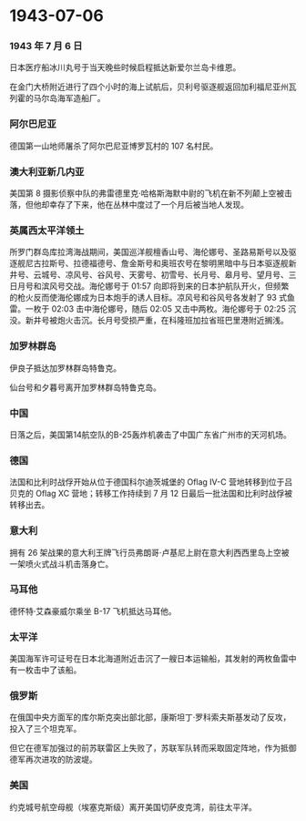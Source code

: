 # 1943-07-06

### 1943 年 7 月 6 日

日本医疗船冰川丸号于当天晚些时候启程抵达新爱尔兰岛卡维恩。

在金门大桥附近进行了四个小时的海上试航后，贝利号驱逐舰返回加利福尼亚州瓦列霍的马尔岛海军造船厂。

### 阿尔巴尼亚

德国第一山地师屠杀了阿尔巴尼亚博罗瓦村的 107 名村民。

### 澳大利亚新几内亚

美国第 8
摄影侦察中队的弗雷德里克·哈格斯海默中尉的飞机在新不列颠上空被击落，但他却幸存了下来，他在丛林中度过了一个月后被当地人发现。

### 英属西太平洋领土

所罗门群岛库拉湾海战期间，美国巡洋舰檀香山号、海伦娜号、圣路易斯号以及驱逐舰尼古拉斯号、拉德福德号、詹金斯号和奥班农号在黎明黑暗中与日本驱逐舰新井号、云城号、凉风号、谷风号、天雾号、初雪号、长月号、皋月号、望月号、三日月号和滨风号交战。海伦娜号于
01:57
向即将到来的日本护航队开火，但频繁的枪火反而使海伦娜成为日本炮手的诱人目标。凉风号和谷风号各发射了
93 式鱼雷。一枚于 02:03 击中海伦娜号，随后 02:05 又击中两枚。海伦娜号于
02:25
沉没。新井号被炮火击沉。长月号受损严重，在科隆班加拉省班巴里港附近搁浅。

### 加罗林群岛

伊良子抵达加罗林群岛特鲁克。

仙台号和夕暮号离开加罗林群岛特鲁克岛。

### 中国

日落之后，美国第14航空队的B-25轰炸机袭击了中国广东省广州市的天河机场。

### 德国

法国和比利时战俘开始从位于德国科尔迪茨城堡的 Oflag IV-C
营地转移到位于吕贝克的 Oflag XC 营地；转移工作持续到 7 月 12
日最后一批法国和比利时战俘被转移出去。

### 意大利

拥有 26
架战果的意大利王牌飞行员弗朗哥·卢基尼上尉在意大利西西里岛上空被一架喷火式战斗机击落身亡。

### 马耳他

德怀特·艾森豪威尔乘坐 B-17 飞机抵达马耳他。

### 太平洋

美国海军许可证号在日本北海道附近击沉了一艘日本运输船，其发射的两枚鱼雷中有一枚击中了该船。

### 俄罗斯

在俄国中央方面军的库尔斯克突出部北部，康斯坦丁·罗科索夫斯基发动了反攻，投入了三个坦克军。

但它在德军加强过的前苏联雷区上失败了，苏联军队转而采取固定阵地，作为抵御德军再次进攻的防波堤。

### 美国

约克城号航空母舰（埃塞克斯级）离开美国切萨皮克湾，前往太平洋。